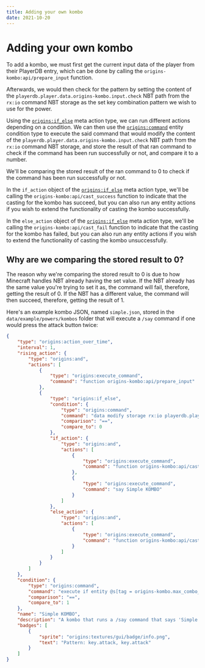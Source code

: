 ```yaml
---
title: Adding your own kombo
date: 2021-10-20
---
```

#   Adding your own kombo

To add a kombo, we must first get the current input data of the player from their PlayerDB entry, which can be done by calling the `origins-kombo:api/prepare_input` function.

Afterwards, we would then check for the pattern by setting the content of the `playerdb.player.data.origins-kombo.input.check` NBT path from the `rx:io` command NBT storage as the set key combination pattern we wish to use for the power.

Using the [`origins:if_else`](https://origins.readthedocs.io/en/latest/meta_actions/if_else) meta action type, we can run different actions depending on a condition. We can then use the [`origins:command`](https://origins.readthedocs.io/en/latest/entity_conditions/command) entity condition type to execute the said command that would modify the content of the `playerdb.player.data.origins-kombo.input.check` NBT path from the `rx:io` command NBT storage, and store the result of that ran command to check if the command has been run successfully or not, and compare it to a number.

We'll be comparing the stored result of the ran command to 0 to check if the command has been run successfully or not. 

In the `if_action` object of the [`origins:if_else`](https://origins.readthedocs.io/en/latest/meta_actions/if_else) meta action type, we'll be calling the `origins-kombo:api/cast_success` function to indicate that the casting for the kombo has succeed, but you can also run any entity actions if you wish to extend the functionality of casting the kombo successfully.

In the `else_action` object of the [`origins:if_else`](https://origins.readthedocs.io/en/latest/meta_actions/if_else) meta action type, we'll be calling the `origins-kombo:api/cast_fail` function to indicate that the casting for the kombo has failed, but you can also run any entity actions if you wish to extend the functionality of casting the kombo unsuccessfully.

## Why are we comparing the stored result to 0?

The reason why we're comparing the stored result to 0 is due to how Minecraft handles NBT already having the set value. If the NBT already has the same value you're trying to set it as, the command will fail, therefore, getting the result of 0. If the NBT has a different value, the command will then succeed, therefore, getting the result of 1.

Here's an example kombo JSON, named `simple.json`, stored in the `data/example/powers/kombos` folder that will execute a `/say` command if one would press the attack button twice:

```json
{
    "type": "origins:action_over_time",
    "interval": 1,
    "rising_action": {
        "type": "origins:and",
        "actions": [
            {
                "type": "origins:execute_command",
                "command": "function origins-kombo:api/prepare_input"
            },
            {
                "type": "origins:if_else",
                "condition": {
                    "type": "origins:command",
                    "command": "data modify storage rx:io playerdb.player.data.origins-kombo.input.check set value [\"key.attack\", \"key.attack\"]",
                    "comparison": "==",
                    "compare_to": 0
                },
                "if_action": {
                    "type": "origins:and",
                    "actions": [
                        {
                            "type": "origins:execute_command",
                            "command": "function origins-kombo:api/cast_success"
                        },
                        {
                            "type": "origins:execute_command",
                            "command": "say Simple KOMBO"
                        }
                    ]
                },
                "else_action": {
                    "type": "origins:and",
                    "actions": [
                        {
                            "type": "origins:execute_command",
                            "command": "function origins-kombo:api/cast_fail"
                        }
                    ]
                }
            }
        ]
    },
    "condition": {
        "type": "origins:command",
        "command": "execute if entity @s[tag = origins-kombo.max_combo_reached]",
        "comparison": "==",
        "compare_to": 1
    },
    "name": "Simple KOMBO",
    "description": "A kombo that runs a /say command that says 'Simple KOMBO'.\n",
    "badges": [
        {
            "sprite": "origins:textures/gui/badge/info.png",
            "text": "Pattern: key.attack, key.attack"
        }
    ]
}
```